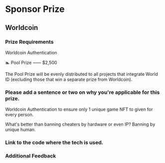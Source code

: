 # Sponsor Prize

## Worldcoin

### Prize Requirements
Worldcoin Authentication

🏊 Pool Prize ⸺ $2,500

The Pool Prize will be evenly distributed to all projects that integrate World ID (excluding those that win a separate prize from Worldcoin).
    
### Please add a sentence or two on why you're applicable for this prize.
Worldcoin Authentication to ensure only 1 unique game NFT to given for every person.

What's better than banning cheaters by hardware or even IP? Banning by unique human.

### Link to the code where the tech is used.

### Additional Feedback
